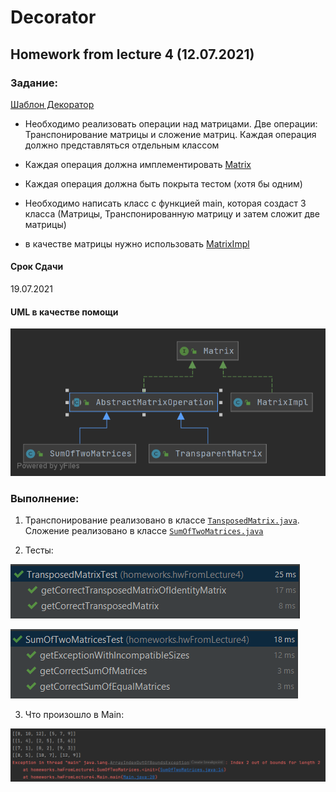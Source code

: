 # Decorator

## Homework from lecture 4 (12.07.2021)

### Задание:
[Шаблон Декоратор](https://refactoring.guru/ru/design-patterns/decorator)

* Необходимо реализовать операции над матрицами. Две операции: Транспонирование матрицы и сложение матриц. Каждая операция должно представляться отдельным классом

* Каждая операция должна имплементировать [Matrix](Matrix.java)

* Каждая операция должна быть покрыта тестом (хотя бы одним)

* Необходимо написать класс с функцией main, которая создаст 3 класса (Матрицы, Транспонированную матрицу и затем сложит две матрицы)

* в качестве матрицы нужно использовать [MatrixImpl](MatrixImpl.java)

#### Срок Сдачи
19.07.2021

#### UML в качестве помощи

![img.png](img.png)

### Выполнение:

1. Транспонирование реализовано в классе [```TansposedMatrix.java```](TransposedMatrix.java). Сложение реализовано в классе [```SumOfTwoMatrices.java```](SumOfTwoMatrices.java)
   
2. Тесты:

![img_1.png](img_1.png)

![img_2.png](img_2.png)

3. Что произошло в Main:

![img_3.png](img_3.png)